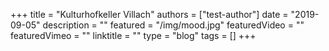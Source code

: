 +++
title = "Kulturhofkeller Villach"
authors = ["test-author"]
date = "2019-09-05"
description = ""
featured = "/img/mood.jpg"
featuredVideo = ""
featuredVimeo = ""
linktitle = ""
type = "blog"
tags = []
+++


